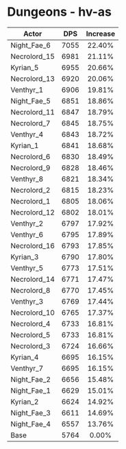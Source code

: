 # Dungeons - hv-as
| Actor | DPS | Increase |
|---|:---:|:---:|
|Night_Fae_6|7055|22.40%|
|Necrolord_15|6981|21.11%|
|Kyrian_5|6955|20.66%|
|Necrolord_13|6920|20.06%|
|Venthyr_1|6906|19.81%|
|Night_Fae_5|6851|18.86%|
|Necrolord_11|6847|18.79%|
|Necrolord_7|6845|18.75%|
|Venthyr_4|6843|18.72%|
|Kyrian_1|6841|18.68%|
|Necrolord_6|6830|18.49%|
|Necrolord_9|6828|18.46%|
|Venthyr_8|6821|18.34%|
|Necrolord_2|6815|18.23%|
|Necrolord_1|6805|18.06%|
|Necrolord_12|6802|18.01%|
|Venthyr_2|6797|17.92%|
|Venthyr_6|6795|17.89%|
|Necrolord_16|6793|17.85%|
|Kyrian_3|6790|17.80%|
|Venthyr_5|6773|17.51%|
|Necrolord_14|6771|17.47%|
|Necrolord_8|6770|17.45%|
|Venthyr_3|6769|17.44%|
|Necrolord_10|6765|17.37%|
|Necrolord_4|6733|16.81%|
|Necrolord_5|6733|16.81%|
|Necrolord_3|6724|16.66%|
|Kyrian_4|6695|16.15%|
|Venthyr_7|6695|16.15%|
|Night_Fae_2|6656|15.48%|
|Night_Fae_1|6629|15.01%|
|Kyrian_2|6624|14.92%|
|Night_Fae_3|6611|14.69%|
|Night_Fae_4|6557|13.76%|
|Base|5764|0.00%|
